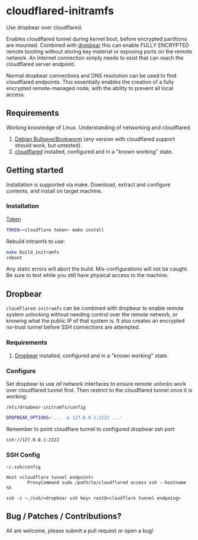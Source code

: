 # cloudflared-initramfs

Use dropbear over cloudflared.

Enables cloudflared tunnel during kernel boot, before encrypted partitions
are mounted. Combined with [dropbear](https://github.com/mkj/dropbear) this
can enable FULLY ENCRYPTED remote booting without storing key material or
exposing ports on the remote network. An Internet connection simply needs to
exist that can reach the cloudflared server endpoint.

Normal dropbear connections and DNS resolution can be used to find cloudflared
endpoints.
This essentially enables the creation of a fully encrypted remote-managed 
node, with the ability to prevent all local access.

## Requirements

Working knowledge of Linux. Understanding of networking and cloudflared.

1. [Debian Bullseye/Bookworm](https://debian.org) (any version with cloudflared
   support should work, but untested).
2. [cloudflared](https://developers.cloudflare.com/cloudflare-one/connections/connect-networks/) installed, configured and in a
   "known working" state.

## Getting started

Installation is supported via make.
Download, extract and configure contents, and install on target machine.

### Installation
[Token](https://developers.cloudflare.com/cloudflare-one/connections/connect-networks/)
```bash
TOKEN=<cloudflare token> make install
```
Rebuild initramfs to use:

```bash
make build_initramfs
reboot
```

Any static errors will abort the build. Mis-configurations will not be caught.
Be sure to test while you still have physical access to the machine.

## Dropbear

`cloudflared-initramfs` can be combined with dropbear to enable remote system
unlocking without needing control over the remote network, or knowing what the
public IP of that system is. It also creates an encrypted no-trust tunnel
before SSH connections are attempted.

### Requirements

1. [Dropbear](https://github.com/mkj/dropbear) installed, configured and in a
   "known working" state.

### Configure

Set dropbear to use *all* network interfaces to ensure remote unlocks work over
cloudflared tunnel first. Then restrict to the cloudflared tunnel once it is working:

`/etc/dropbear-initramfs/config`

```bash
DROPBEAR_OPTIONS='... -p 127.0.0.1:2222 ...'
```
Remember to point cloudflare tunnel to configured dropbear ssh port

`ssh://127.0.0.1:2222`

### SSH Config
`~/.ssh/config`
```
Host <cloudflare tunnel endpoint>
        ProxyCommand sudo /path/to/cloudflared access ssh --hostname %h
```
`ssh -i ~./ssh/<dropbear ssh key> root@<cloudflare tunnel endpoing> `

## Bug / Patches / Contributions?

All are welcome, please submit a pull request or open a bug!
